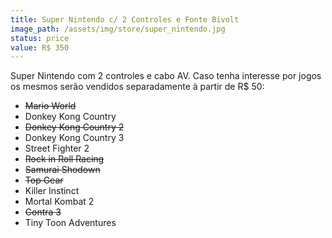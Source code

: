 ```yaml
---
title: Super Nintendo c/ 2 Controles e Fonte Bivolt
image_path: /assets/img/store/super_nintendo.jpg
status: price
value: R$ 350
---
```

Super Nintendo com 2 controles e cabo AV. Caso tenha interesse por jogos os mesmos serão vendidos separadamente à partir de R$ 50:

<ul>
    <li><del>Mario World</del></li>
    <li>Donkey Kong Country</li>
    <li><del>Donkey Kong Country 2</del></li>
    <li>Donkey Kong Country 3</li>
    <li>Street Fighter 2</li>
    <li><del>Rock in Roll Racing</del></li>
    <li><del>Samurai Shodown</del></li>
    <li><del>Top Gear</del></li>
    <li>Killer Instinct</li>
    <li>Mortal Kombat 2</li>
    <li><del>Contra 3</del></li>
    <li>Tiny Toon Adventures</li>
</ul>
